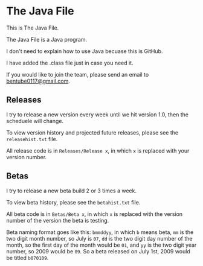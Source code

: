 # The Java File
This is The Java File.

The Java File is a Java program.

I don't need to explain how to use Java becuase this is GitHub.

I have added the .class file just in case you need it.

If you would like to join the team, please send an email to bentube0117@gmail.com.

## Releases
I try to release a new version every week until we hit version 1.0, then the scheduele will change.

To view version history and projected future releases, please see the `releasehist.txt` file.

All release code is in `Releases/Release x`, in which `x` is replaced with your version number.

## Betas
I try to release a new beta build 2 or 3 times a week.

To view beta history, please see the `betahist.txt` file.

All beta code is in `Betas/Beta x`, in which `x` is replaced with the version number of the version the beta is testing.

Beta naming format goes like this: `bmmddyy`, in which `b` means beta, `mm` is the two digit month number, so July is `07`, `dd` is the two digit day number of the month, so the first day of the month would be `01`, and `yy` is the two digit year number, so 2009 would be `09`. So a beta released on July 1st, 2009 would be titled `b070109`.
